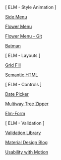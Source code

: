 


[ ELM - Style Animation ]

[ Side Menu ](https://mdgriffith.github.io/elm-style-animation/1.0.0/SideMenu.html)

[ Flower Menu ](https://mdgriffith.github.io/elm-style-animation/1.0.0/FlowerMenu/)

[ Flower Menu - Git ](https://github.com/mdgriffith/elm-animation-flower-menu/blob/master/src/FlowerMenu.elm)

[ Batman ](https://mdgriffith.github.io/elm-style-animation/1.0.0/Batman.html)


[ ELM - Layouts ]

[ Grid Fill ](http://package.elm-lang.org/packages/turboMaCk/grid-solver/2.0.0/Grid)

[ Semantic HTML ](https://developer.mozilla.org/en-US/docs/Learn/HTML/Forms/How_to_structure_an_HTML_form)


[ ELM - Controls ]

[ Date Picker ](https://github.com/Leonti/elm-material-datepicker)

[ Multiway Tree Zipper ](http://package.elm-lang.org/packages/tomjkidd/elm-multiway-tree-zipper/1.10.2)

[ Elm-Form ](https://github.com/etaque/elm-form)


[ ELM - Validation ]

[ Validation Library ](https://becoming-functional.com/a-form-validation-library-for-elm-82ef8c7c39d9#.usahkujpo)



[Material Design Blog](http://materialdesignblog.com/these-material-design-templates-will-make-your-admin-dashboard-pretty/)

[Usability with Motion](https://medium.com/ux-in-motion/creating-usability-with-motion-the-ux-in-motion-manifesto-a87a4584ddc)
